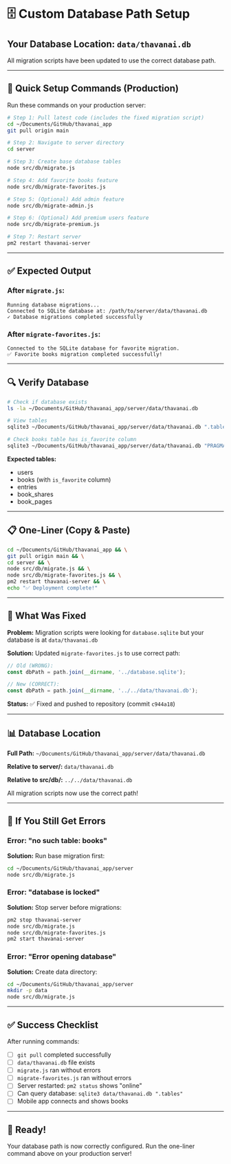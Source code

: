 # 🗄️ Custom Database Path Setup

## Your Database Location: `data/thavanai.db`

All migration scripts have been updated to use the correct database path.

---

## 🚀 Quick Setup Commands (Production)

Run these commands on your production server:

```bash
# Step 1: Pull latest code (includes the fixed migration script)
cd ~/Documents/GitHub/thavanai_app
git pull origin main

# Step 2: Navigate to server directory
cd server

# Step 3: Create base database tables
node src/db/migrate.js

# Step 4: Add favorite books feature
node src/db/migrate-favorites.js

# Step 5: (Optional) Add admin feature
node src/db/migrate-admin.js

# Step 6: (Optional) Add premium users feature
node src/db/migrate-premium.js

# Step 7: Restart server
pm2 restart thavanai-server
```

---

## ✅ Expected Output

### After `migrate.js`:
```
Running database migrations...
Connected to SQLite database at: /path/to/server/data/thavanai.db
✓ Database migrations completed successfully
```

### After `migrate-favorites.js`:
```
Connected to the SQLite database for favorite migration.
✅ Favorite books migration completed successfully!
```

---

## 🔍 Verify Database

```bash
# Check if database exists
ls -la ~/Documents/GitHub/thavanai_app/server/data/thavanai.db

# View tables
sqlite3 ~/Documents/GitHub/thavanai_app/server/data/thavanai.db ".tables"

# Check books table has is_favorite column
sqlite3 ~/Documents/GitHub/thavanai_app/server/data/thavanai.db "PRAGMA table_info(books);"
```

**Expected tables:**
- users
- books (with `is_favorite` column)
- entries
- book_shares
- book_pages

---

## 📋 One-Liner (Copy & Paste)

```bash
cd ~/Documents/GitHub/thavanai_app && \
git pull origin main && \
cd server && \
node src/db/migrate.js && \
node src/db/migrate-favorites.js && \
pm2 restart thavanai-server && \
echo "✅ Deployment complete!"
```

---

## 🎯 What Was Fixed

**Problem:** Migration scripts were looking for `database.sqlite` but your database is at `data/thavanai.db`

**Solution:** Updated `migrate-favorites.js` to use correct path:
```javascript
// Old (WRONG):
const dbPath = path.join(__dirname, '../database.sqlite');

// New (CORRECT):
const dbPath = path.join(__dirname, '../../data/thavanai.db');
```

**Status:** ✅ Fixed and pushed to repository (commit `c944a18`)

---

## 📊 Database Location

**Full Path:** `~/Documents/GitHub/thavanai_app/server/data/thavanai.db`

**Relative to server/:** `data/thavanai.db`

**Relative to src/db/:** `../../data/thavanai.db`

All migration scripts now use the correct path!

---

## 🐛 If You Still Get Errors

### Error: "no such table: books"

**Solution:** Run base migration first:
```bash
cd ~/Documents/GitHub/thavanai_app/server
node src/db/migrate.js
```

### Error: "database is locked"

**Solution:** Stop server before migrations:
```bash
pm2 stop thavanai-server
node src/db/migrate.js
node src/db/migrate-favorites.js
pm2 start thavanai-server
```

### Error: "Error opening database"

**Solution:** Create data directory:
```bash
cd ~/Documents/GitHub/thavanai_app/server
mkdir -p data
node src/db/migrate.js
```

---

## ✅ Success Checklist

After running commands:

- [ ] `git pull` completed successfully
- [ ] `data/thavanai.db` file exists
- [ ] `migrate.js` ran without errors
- [ ] `migrate-favorites.js` ran without errors
- [ ] Server restarted: `pm2 status` shows "online"
- [ ] Can query database: `sqlite3 data/thavanai.db ".tables"`
- [ ] Mobile app connects and shows books

---

## 🎉 Ready!

Your database path is now correctly configured. Run the one-liner command above on your production server!

